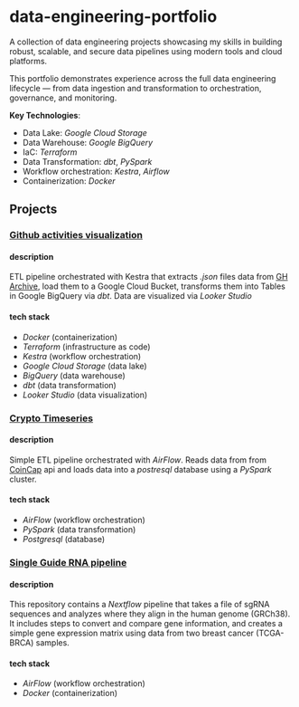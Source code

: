 # data-engineering-portfolio
A collection of data engineering projects showcasing my skills in building robust, scalable, and secure data pipelines using modern tools and cloud platforms. 

This portfolio demonstrates experience across the full data engineering lifecycle — from data ingestion and transformation to orchestration, governance, and monitoring.

**Key Technologies**:
- Data Lake: *Google Cloud Storage*
- Data Warehouse: *Google BigQuery*
- IaC: *Terraform*
- Data Transformation: *dbt*, *PySpark*
- Workflow orchestration: *Kestra*, *Airflow*
- Containerization: *Docker*

## **Projects**
 
### [Github activities visualization](https://github.com/LolloPero/Github-activities-visualization)
   
#### description

ETL pipeline orchestrated with Kestra that extracts *.json* files data from [GH Archive](https://www.gharchive.org/), load them to a Google Cloud Bucket, transforms them into Tables in Google BigQuery via *dbt*. Data are visualized via *Looker Studio*

#### tech stack

- *Docker* (containerization)
- *Terraform* (infrastructure as code)
- *Kestra* (workflow orchestration)
- *Google Cloud Storage* (data lake)
- *BigQuery* (data warehouse)
- *dbt* (data transformation)
- *Looker Studio* (data visualization)


### [Crypto Timeseries](https://github.com/LolloPero/Data-Science-portfolio/tree/main/api_etl_database)

#### description

Simple ETL pipeline orchestrated with *AirFlow*. Reads data from from [CoinCap](https://pro.coincap.io) api and loads data into a *postresql* database using a *PySpark* cluster.

#### tech stack

- *AirFlow* (workflow orchestration)
- *PySpark* (data transformation)
- *Postgresql* (database)


### [Single Guide RNA pipeline](https://github.com/LolloPero/sgRNA)

#### description

This repository contains a *Nextflow* pipeline that takes a file of sgRNA sequences and analyzes where they align in the human genome (GRCh38). It includes steps to convert and compare gene information, and creates a simple gene expression matrix using data from two breast cancer (TCGA-BRCA) samples.

#### tech stack

- *AirFlow* (workflow orchestration)
- *Docker* (containerization)

